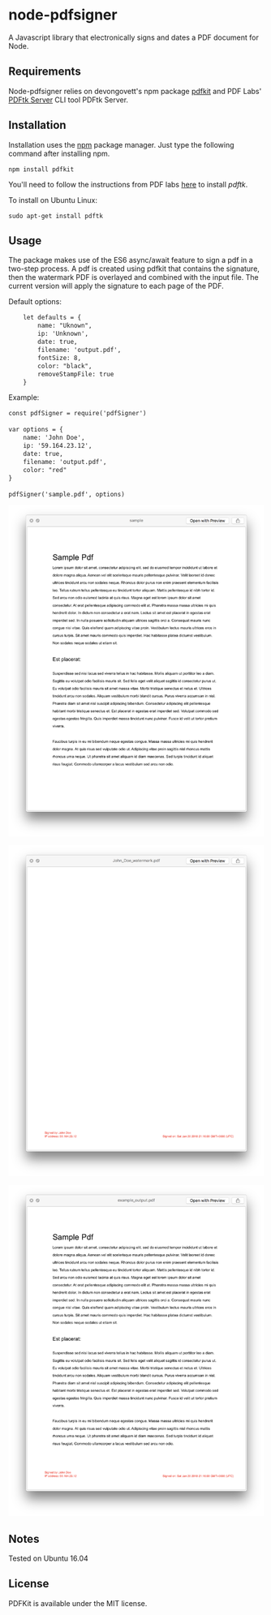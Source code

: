 # node-pdfsigner

A Javascript library that electronically signs and dates a PDF document for Node.

## Requirements

Node-pdfsigner relies on devongovett's npm package [pdfkit](https://github.com/devongovett/pdfkit) and PDF Labs' [PDFtk Server](https://www.pdflabs.com/tools/pdftk-server/) CLI tool PDFtk Server.

## Installation

Installation uses the [npm](http://npmjs.org/) package manager.  Just type the following command after installing npm.

    npm install pdfkit

You'll need to follow the instructions from PDF labs [here](https://www.pdflabs.com/tools/pdftk-server/) to install <I>pdftk</I>.

To install on Ubuntu Linux:


    sudo apt-get install pdftk


## Usage

The package makes use of the ES6 async/await feature to sign a pdf in a two-step process. A pdf is created using pdfkit that contains the signature, then the watermark PDF is overlayed and combined with the input file. The current version will apply the signature to each page of the PDF.

Default options:

```
	let defaults = {
		name: "Uknown",
		ip: 'Unknown',
		date: true,
		filename: 'output.pdf',
		fontSize: 8,
		color: "black",
		removeStampFile: true
	}
```

Example:

```
const pdfSigner = require('pdfSigner')

var options = {
	name: 'John Doe',
	ip: '59.164.23.12',
	date: true,
	filename: 'output.pdf',
	color: "red"
}

pdfSigner('sample.pdf', options)

```

![Input File](https://github.com/Craigson/node-pdfsigner/blob/master/examples/input.png?raw=true "Input File")

![Generated Signature](https://github.com/Craigson/node-pdfsigner/blob/master/examples/watermark.png?raw=true "Signature")

![Result](https://github.com/Craigson/node-pdfsigner/blob/master/examples/output.png?raw=true "Result")

## Notes

Tested on Ubuntu 16.04

## License

PDFKit is available under the MIT license.